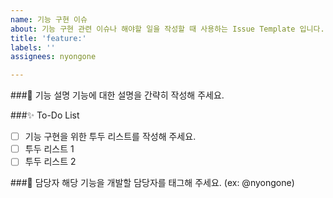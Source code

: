 ```yaml
---
name: 기능 구현 이슈
about: 기능 구현 관련 이슈나 해야할 일을 작성할 때 사용하는 Issue Template 입니다.
title: 'feature:'
labels: ''
assignees: nyongone

---
```


###💬 기능 설명
기능에 대한 설명을 간략히 작성해 주세요.

###✨ To-Do List
- [ ] 기능 구현을 위한  투두 리스트를 작성해 주세요.
- [ ] 투두 리스트 1
- [ ] 투두 리스트 2

###👤 담당자
해당 기능을 개발할 담당자를 태그해 주세요. (ex: @nyongone)
